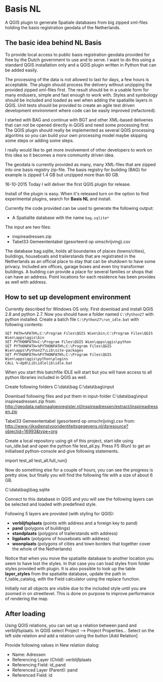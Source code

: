 Basis NL
========
A QGIS plugin to generate Spatiale databases from big zipped xml-files holding the basis registration geodata
of the Netherlands.

The basic idea behind NL Basis
------------------------------
To provide local access to public basis registration geodata provided for free
by the Dutch government to use and to serve.
I want to do this using a standard QGIS installation only and a QGIS plugin
written in Python that can be added easily.

The processing of the data is not allowed to last for days, a few hours is
acceptable.
The plugin should process the delivery without unzipping the provided zipped
xml-files first.
The result should be in a usable form for many endusers, simple and fast 
enough to work with.
Styles and symbology should be included and loaded as wel when adding the
spatialite layers in QGIS.
Unit tests should be provided to create an agile test driven development
environment where code can be easily improved (refactored).

I started with BAG and continue with BGT and other XML-based deliveries that
can not be opened directly in QGIS and need some processing first.
The QGIS plugin should really be implemented as several QGIS processing
algoritms so you can build your own processing model maybe skipping some
steps or adding some steps.

I really would like to get more involvement of other developers to work on
this idea so it becomes a more community driven idea.

The geodata is currently provided as many, many XML-files that are zipped
into one basis registry zip-file. 
The basis registry for building (BAG) for example is zipped 1.4 GB but
unzipped more than 60 GB.

16-10-2015 
Today I will deliver the first QGIS plugin for release.

Install of the plugin is easy. When it's released turn on the option to find
experimental plugins, search for **Basis NL** and install.

Currently the code provided can be used to generate the following output:

* A Spatialite database with the name `bag.sqlite*`

The input are two files:

* inspireadressen.zip
* Tabel33 Gemeententabel (gesorteerd op omschrijving).csv

The database bag.sqlite, holds all boundaries of places (towns/cities),
buildings, houseboats and trailerstands that are registrated in the Netherlands as an official place to stay that can be shutdown to have some privacy. 
Included are offices, garage boxes and even tiny transformer buildings.
A building can provide a place for several families or shops that can have an
address. Point locations for each residence has been provides as well with
address.

How to set up development environment
-------------------------------------
Currently described for Windows OS only.
First download and install QGIS 2.8 and python 2.7.
Now you should have a folder named `C:\Python27` with python installed. 
Create a batch file `C:\Python27\run_idle.bat` with following contents:

```dos
SET PATH=%PATH%;C:\Program Files\QGIS Wien\bin;C:\Program Files\QGIS Wien\apps\qgis\bin
SET PYTHONPATH=C:\Program Files\QGIS Wien\apps\qgis\python
SET PYTHONPATH=%PYTHONPATH%;C:\Program Files\QGIS Wien\apps\Python27\Lib\site-packages
SET PYTHONPATH=%PYTHONPATH%;C:\Program Files\QGIS Wien\apps\qgis\python\plugins 
CALL %~dp0\Lib\idlelib\idle.bat
```

When you start this batchfile IDLE will start but you will have access to all python libraries included in QGIS as well.

Create following folders 
C:\data\bag
C:\data\bag\input

Download following files and put them in input-folder C:\data\bag\input
inspireadressen.zip from: 
http://geodata.nationaalgeoregister.nl/inspireadressen/extract/inspireadressen.zip

Tabel33 Gemeententabel (gesorteerd op omschrijving).csv from:
http://www.rijksdienstvooridentiteitsgegevens.nl/dsresource?objectid=16993&type=org

Create a local repository using git of this project, start idle using
run_idle.bat and open the python file test_all.py.
Press F5 (Run) to get an initialised python-console and give following
statements.

import test_all
test_all.full_run()

Now do something else for a couple of hours, you can see the progress is
pretty slow, but finally you will find the following file with a size of
about 6 GB.

C:\data\bag\bag.sqlite

Connect to this database in QGIS and you will see the following layers can
be selected and loaded with predefined style.

Following 5 layers are provided (with styling for QGIS):
* **verblijfsplaats** (points with address and a foreign key to pand)
* **pand** (polygons of buildings)
* **standplaats** (polygons of trailerstands with address)
* **ligplaats** (polygons of houseboats with address)
* **woonplaats** (polygons of cities and town borders that together cover the whole of the Netherlands) 

Notice that when you move the spatialite database to another location you seem
to have lost the styles.
In that case you can load styles from folder styles provided with plugin.
It is also possible to look up the table **layer_styles** from the spatialite
database, update the path in f_table_catalog, with the Field calculator
using the replace function.

Initially not all objects are visible due to the included style until you are
zoomed in on streetlevel. This is done on purpose to improve performance of
rendering the map.

After loading
-------------

Using QGIS relations, you can set up a relation between pand and verblijfsplaats.
In QGIS select Project --> Project Properties...
Select on the left side relation and add a relation using the button [Add Relation]

Provide following values in New relation dialog:
* Name: Adressen 
* Referencing Layer (Child): verblijfplaats
* Referencing Field: id_pand
* Referenced Layer (Parent): pand
* Referenced Field: id



